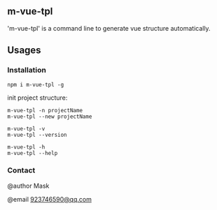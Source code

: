 ## m-vue-tpl
'm-vue-tpl' is a command line to generate vue structure automatically.

## Usages

### Installation

```
npm i m-vue-tpl -g
```

init project structure:

```
m-vue-tpl -n projectName
m-vue-tpl --new projectName

m-vue-tpl -v
m-vue-tpl --version

m-vue-tpl -h
m-vue-tpl --help
```

### Contact

@author Mask

@email 923746590@qq.com